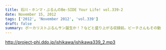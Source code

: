 ```yaml
---
title: 石川・ホンマ・ぶるんのBe-SIDE Your Life! vol.339-2
date: November 15, 2012
tags: ['2012', 'November 2012', 'vol.339']
draft: false
summary: ボーカリストぶるんサン誕生か！？などと盛り上がる収録前。ビーチさんもその動きに心震わせていました。果たして・・・ＮＡＭＡＥ
---
```


http://project-phi.ddo.jp/ishikawa/ishikawa339_2.mp3